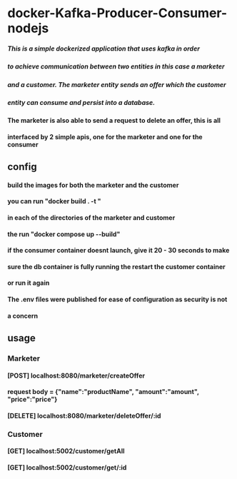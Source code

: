 # docker-Kafka-Producer-Consumer-nodejs

##### This is a simple dockerized application that uses kafka in order 
##### to achieve communication between two entities in this case a marketer
##### and a customer. The marketer entity sends an offer which the customer 
##### entity can consume and persist into a database.

#### The marketer is also able to send a request to delete an offer, this is all
#### interfaced by 2 simple apis, one for the marketer and one for the consumer


## config

#### build the images for both the marketer and the customer
#### you can run "docker build . -t <yourPreferedImageName>"
#### in each of the directories of the marketer and customer
#### the run "docker compose up --build"
#### if the consumer container doesnt launch, give it 20 - 30 seconds to make
#### sure the db container is fully running the restart the customer container 
#### or run it again
#### The .env files were published for ease of configuration as security is not
#### a concern

## usage

### Marketer
#### [POST] localhost:8080/marketer/createOffer  
#### request body = {"name":"productName", "amount":"amount", "price":"price"}
#### [DELETE] localhost:8080/marketer/deleteOffer/:id  

### Customer
#### [GET] localhost:5002/customer/getAll
#### [GET] localhost:5002/customer/get/:id



